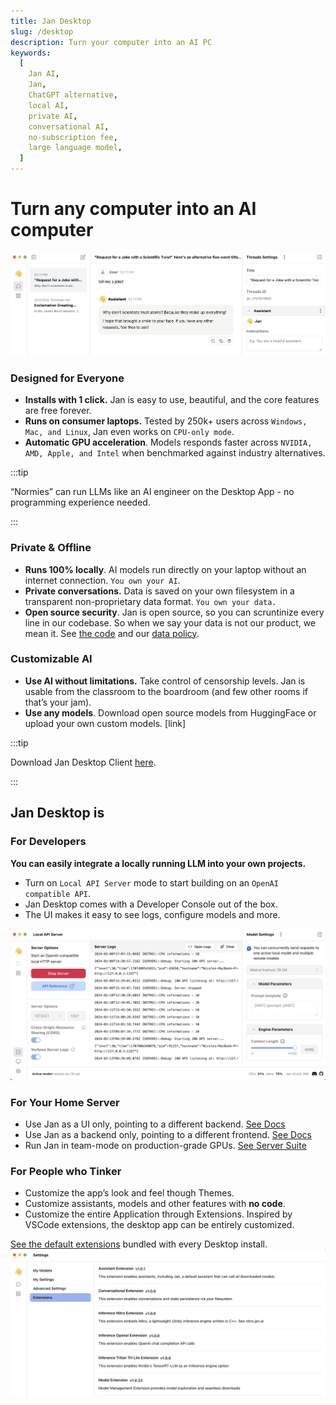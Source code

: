 ```yaml
---
title: Jan Desktop
slug: /desktop
description: Turn your computer into an AI PC
keywords:
  [
    Jan AI,
    Jan,
    ChatGPT alternative,
    local AI,
    private AI,
    conversational AI,
    no-subscription fee,
    large language model,
  ]
---
```


<head>
    <title>Jan Desktop</title>
    <meta name="description" content="Turn any computer into an AI computer with Jan Desktop. Run AI models directly on your laptop without an internet connection. Enjoy private conversations and customize your AI experience."/>
    <meta name="keywords" content="Jan AI, Jan, ChatGPT alternative, local AI, private AI, conversational AI, desktop app, AI models, offline AI"/>
    <meta property="og:title" content="Jan Desktop"/>
    <meta property="og:description" content="Turn any computer into an AI computer with Jan Desktop. Run AI models directly on your laptop without an internet connection. Enjoy private conversations and customize your AI experience."/>
    <meta property="og:url" content="https://jan.ai/desktop"/>
    <meta name="twitter:card" content="summary"/>
    <meta name="twitter:title" content="Jan Desktop"/>
    <meta name="twitter:description" content="Turn any computer into an AI computer with Jan Desktop. Run AI models directly on your laptop without an internet connection. Enjoy private conversations and customize your AI experience."/>
</head>

# Turn any computer into an AI computer

![Alt text](image.png)

<!-- TODO replace with GIF when we turn this page into a website -->

### Designed for Everyone

- **Installs with 1 click.** Jan is easy to use, beautiful, and the core features are free forever.
- **Runs on consumer laptops.** Tested by 250k+ users across `Windows, Mac, and Linux`, Jan even works on `CPU-only mode`.
- **Automatic GPU acceleration**. Models responds faster across `NVIDIA, AMD, Apple, and Intel` when benchmarked against industry alternatives.

:::tip

“Normies” can run LLMs like an AI engineer on the Desktop App - no programming experience needed.

:::

### Private & Offline

- **Runs 100% locally**. AI models run directly on your laptop without an internet connection. `You own your AI`.
- **Private conversations.** Data is saved on your own filesystem in a transparent non-proprietary data format. `You own your data.`
- **Open source security**. Jan is open source, so you can scruntinize every line in our codebase. So when we say your data is not our product, we mean it. See [the code](https://github.com/janhq/jan) and our [data policy](/how-we-work/analytics).

### Customizable AI

- **Use AI without limitations.** Take control of censorship levels. Jan is usable from the classroom to the boardroom (and few other rooms if that’s your jam).
- **Use any models**. Download open source models from HuggingFace or upload your own custom models. [link]

:::tip

Download Jan Desktop Client [here](https://github.com/janhq/jan?tab=readme-ov-file#download).

:::

## Jan Desktop is

### For Developers

**You can easily integrate a locally running LLM into your own projects.**

- Turn on `Local API Server` mode to start building on an `OpenAI compatible API`.
- Jan Desktop comes with a Developer Console out of the box.
- The UI makes it easy to see logs, configure models and more.

![Alt text](image-1.png)

<!-- CTA ⇒ Developer Hub -->

### For Your Home Server

<!-- [Insert Screenshot of: Jan running in a Terminal (left) || the OpenAI configuration Yaml (right)] -->

- Use Jan as a UI only, pointing to a different backend. [See Docs](/guides/using-models/integrate-with-remote-server)
- Use Jan as a backend only, pointing to a different frontend. [See Docs](/guides/using-models/integrate-with-remote-server)
- Run Jan in team-mode on production-grade GPUs. [See Server Suite](/server-suite)

<!-- CTA ⇒ Server Docs -->

### For People who Tinker

- Customize the app’s look and feel though Themes.
- Customize assistants, models and other features with **no code**.
- Customize the entire Application through Extensions. Inspired by VSCode extensions, the desktop app can be entirely customized.

[See the default extensions](https://github.com/janhq/jan/tree/main/extensions) bundled with every Desktop install.
![Alt text](image-4.png)
